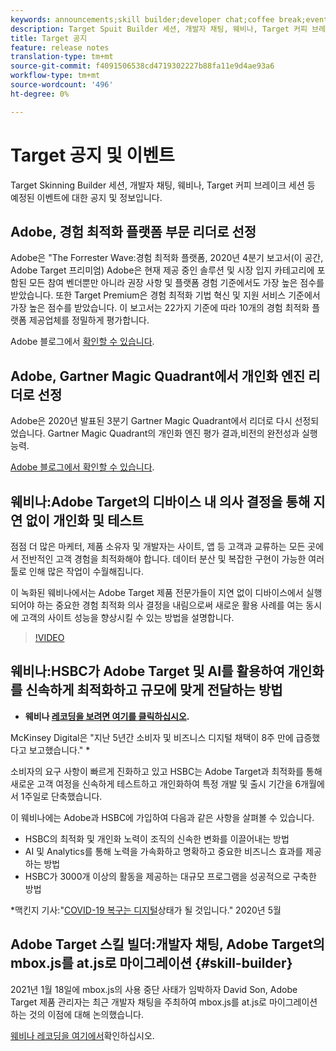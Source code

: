 ```yaml
---
keywords: announcements;skill builder;developer chat;coffee break;events
description: Target Spuit Builder 세션, 개발자 채팅, 웨비나, Target 커피 브레이크 세션 등 예정된 이벤트에 대한 정보입니다.
title: Target 공지
feature: release notes
translation-type: tm+mt
source-git-commit: f4091506538cd4719302227b88fa11e9d4ae93a6
workflow-type: tm+mt
source-wordcount: '496'
ht-degree: 0%

---
```



# Target 공지 및 이벤트

Target Skinning Builder 세션, 개발자 채팅, 웨비나, Target 커피 브레이크 세션 등 예정된 이벤트에 대한 공지 및 정보입니다.

## Adobe, 경험 최적화 플랫폼 부문 리더로 선정

Adobe은 &quot;The Forrester Wave:경험 최적화 플랫폼, 2020년 4분기 보고서(이 공간, Adobe Target 프리미엄) Adobe은 현재 제공 중인 솔루션 및 시장 입지 카테고리에 포함된 모든 참여 벤더뿐만 아니라 권장 사항 및 플랫폼 경험 기준에서도 가장 높은 점수를 받았습니다. 또한 Target Premium은 경험 최적화 기법 혁신 및 지원 서비스 기준에서 가장 높은 점수를 받았습니다. 이 보고서는 22가지 기준에 따라 10개의 경험 최적화 플랫폼 제공업체를 정밀하게 평가합니다.

Adobe 블로그에서 [확인할 수 있습니다](https://blog.adobe.com/en/2020/11/24/adobe-named-leader-in-forrester-wave-report-experience-optimization-platforms.html).

## Adobe, Gartner Magic Quadrant에서 개인화 엔진 리더로 선정

Adobe은 2020년 발표된 3분기 Gartner Magic Quadrant에서 리더로 다시 선정되었습니다. Gartner Magic Quadrant의 개인화 엔진 평가 결과,비전의 완전성과 실행 능력.

[Adobe 블로그에서 확인할 수 있습니다](https://theblog.adobe.com/adobe-again-named-leader-in-gartner-magic-quadrant-for-personalization-engines/).

## 웨비나:Adobe Target의 디바이스 내 의사 결정을 통해 지연 없이 개인화 및 테스트

점점 더 많은 마케터, 제품 소유자 및 개발자는 사이트, 앱 등 고객과 교류하는 모든 곳에서 전반적인 고객 경험을 최적화해야 합니다. 데이터 분산 및 복잡한 구현이 가능한 여러 툴로 인해 많은 작업이 수월해집니다.

이 녹화된 웨비나에서는 Adobe Target 제품 전문가들이 지연 없이 디바이스에서 실행되어야 하는 중요한 경험 최적화 의사 결정을 내림으로써 새로운 활용 사례를 여는 동시에 고객의 사이트 성능을 향상시킬 수 있는 방법을 설명합니다.

>[!VIDEO](https://video.tv.adobe.com/v/328148)

## 웨비나:HSBC가 Adobe Target 및 AI를 활용하여 개인화를 신속하게 최적화하고 규모에 맞게 전달하는 방법

* **웨비나 [레코딩을 보려면 여기를 클릭하십시오](https://seminars.adobeconnect.com/ps4ozlg7qfdy/?proto=true).**

McKinsey Digital은 &quot;지난 5년간 소비자 및 비즈니스 디지털 채택이 8주 만에 급증했다고 보고했습니다.&quot; *

소비자의 요구 사항이 빠르게 진화하고 있고 HSBC는 Adobe Target과 최적화를 통해 새로운 고객 여정을 신속하게 테스트하고 개인화하여 특정 개발 및 출시 기간을 6개월에서 1주일로 단축했습니다.

이 웨비나에는 Adobe과 HSBC에 가입하여 다음과 같은 사항을 살펴볼 수 있습니다.

* HSBC의 최적화 및 개인화 노력이 조직의 신속한 변화를 이끌어내는 방법
* AI 및 Analytics를 통해 노력을 가속화하고 명확하고 중요한 비즈니스 효과를 제공하는 방법
* HSBC가 3000개 이상의 활동을 제공하는 대규모 프로그램을 성공적으로 구축한 방법

*맥킨지 기사:&quot;[COVID-19 복구는 디지털](https://www.mckinsey.com/business-functions/mckinsey-digital/our-insights/the-covid-19-recovery-will-be-digital-a-plan-for-the-first-90-days#)상태가 될 것입니다.&quot; 2020년 5월

## Adobe Target 스킬 빌더:개발자 채팅, Adobe Target의 mbox.js를 at.js로 마이그레이션 {#skill-builder}

2021년 1월 18일에 mbox.js의 사용 중단 사태가 임박하자 David Son, Adobe Target 제품 관리자는 최근 개발자 채팅을 주최하여 mbox.js를 at.js로 마이그레이션하는 것의 이점에 대해 논의했습니다.

[웨비나 레코딩을 여기에서](https://seminars.adobeconnect.com/ptdo6mfo6qn6/?proto=true)확인하십시오.